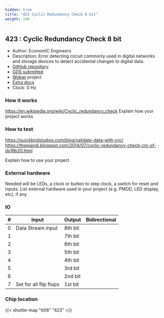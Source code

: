 ```yaml
---
hidden: true
title: "423 Cyclic Redundancy Check 8 bit"
weight: 148
---
```


## 423 : Cyclic Redundancy Check 8 bit

* Author: EconomIC Engineers
* Description: Error detecting circuit commonly used in digital networks and storage devices to detect accidental changes to digital data.
* [GitHub repository](https://github.com/ariz207/tt06-CRC8bit)
* [GDS submitted](https://github.com/ariz207/tt06-CRC8bit/actions/runs/8700054588)
* [Wokwi](https://wokwi.com/projects/394830069681034241) project
* [Extra docs]()
* Clock: 0 Hz

<!---

This file is used to generate your project datasheet. Please fill in the information below and delete any unused
sections.

You can also include images in this folder and reference them in the markdown. Each image must be less than
512 kb in size, and the combined size of all images must be less than 1 MB.
-->


### How it works

https://en.wikipedia.org/wiki/Cyclic_redundancy_check
Explain how your project works

### How to test

https://quickbirdstudios.com/blog/validate-data-with-crc/
https://thepiandi.blogspot.com/2014/07/cyclic-redundancy-check-crc-of-ds18b20.html

Explain how to use your project

### External hardware

Needed will be LEDs, a clock or button to step clock, a switch for reset and inputs.
List external hardware used in your project (e.g. PMOD, LED display, etc), if any


### IO

| #             | Input    | Output   | Bidirectional   |
| ------------- | -------- | -------- | --------------- |
| 0 | Data Stream input  | 8th bit  |      |
| 1 |   | 7th bit  |      |
| 2 |   | 6th bit  |      |
| 3 |   | 5th bit  |      |
| 4 |   | 4th bit  |      |
| 5 |   | 3rd bit  |      |
| 6 |   | 2nd bit  |      |
| 7 | Set for all flip flops  | 1st bit  |      |


### Chip location

{{< shuttle-map "tt06" "423" >}}
